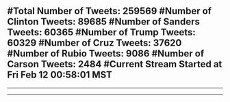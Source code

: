 #Total Number of Tweets: 259569 
#Number of Clinton Tweets: 89685
#Number of Sanders Tweets: 60365
#Number of Trump Tweets: 60329
#Number of Cruz Tweets: 37620
#Number of Rubio Tweets: 9086
#Number of Carson Tweets: 2484
#Current Stream Started at Fri Feb 12 00:58:01 MST
---
---
---
